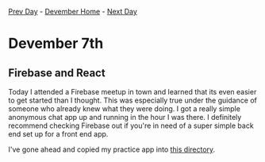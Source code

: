 [Prev Day](../6/README.md) - [Devember Home](../README.md) - [Next Day](../8/README.md)

# Devember 7th

## Firebase and React

Today I attended a Firebase meetup in town and learned that its even easier to get started than I thought. This was especially true under the guidance of someone who already knew what they were doing. I got a really simple anonymous chat app up and running in the hour I was there. I definitely recommend checking Firebase out if you're in need of a super simple back end set up for a front end app.

I've gone ahead and copied my practice app into [this directory](firebase-chat/README.md).